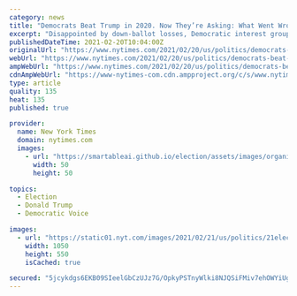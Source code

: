 ```yaml
---
category: news
title: "Democrats Beat Trump in 2020. Now They’re Asking: What Went Wrong?"
excerpt: "Disappointed by down-ballot losses, Democratic interest groups are joining forces to conduct an autopsy of the election results. Republicans do not yet seem willing to reckon with the G.O.P.’s major defeats."
publishedDateTime: 2021-02-20T10:04:00Z
originalUrl: "https://www.nytimes.com/2021/02/20/us/politics/democrats-beat-trump-in-2020-now-theyre-asking-what-went-wrong.html"
webUrl: "https://www.nytimes.com/2021/02/20/us/politics/democrats-beat-trump-in-2020-now-theyre-asking-what-went-wrong.html"
ampWebUrl: "https://www.nytimes.com/2021/02/20/us/politics/democrats-beat-trump-in-2020-now-theyre-asking-what-went-wrong.amp.html"
cdnAmpWebUrl: "https://www-nytimes-com.cdn.ampproject.org/c/s/www.nytimes.com/2021/02/20/us/politics/democrats-beat-trump-in-2020-now-theyre-asking-what-went-wrong.amp.html"
type: article
quality: 135
heat: 135
published: true

provider:
  name: New York Times
  domain: nytimes.com
  images:
    - url: "https://smartableai.github.io/election/assets/images/organizations/nytimes.com-50x50.jpg"
      width: 50
      height: 50

topics:
  - Election
  - Donald Trump
  - Democratic Voice

images:
  - url: "https://static01.nyt.com/images/2021/02/21/us/politics/21election-autopsies-print1/00election-autopsies1-facebookJumbo.jpg"
    width: 1050
    height: 550
    isCached: true

secured: "5jcykdgs6EKB09SIeelGbCzUJz7G/OpkyPSTnyWlki8NJQSiFMiv7ehOWYiUglEeFfU7zCyYhtB+d/B9/fe7Lp8o/akdmvi77DwlbYVTSSYHIsEJ9WnHbStAZlbVRl1iFxBfTdMKsu70mhTEFBk5CGS/BLSFxPqC1XkxWxjlHa4WNFkaEO6/gjk/DQkRkzf35Pr+jhhDvTdowvmmMtmnCOOK8IHXO1a4C9uFd1Lr8bw9VwEVkMzaEKN9j7kXElXKAYT2+N1vCgf11UJQsOKtDopKJaakAmPg0TIdQ4eWHmCOGoWHtQMRQMMocSiy7b3LAF2fgjR9jwrbrEaItTf720WSUrU8RIemft0RaEqmfVQ=;lbrJenqJGVJRnK4uNr4cEQ=="
---
```


